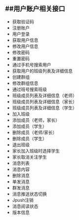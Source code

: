 ##用户账户相关接口
---
- 获取验证码
- 注册账户
- 用户登录
- 获取用户信息
- 修改用户信息
- 修改密码
- 重置密码
- 通过手机号搜索用户
- 获取用户的班级列表及详细信息
- 创建群组
- 修改群组信息
- 通过班号搜索班级
- 班级成员列表及详细信息（老师）
- 班级成员列表及详细信息（家长）
- 班级成员列表及详细信息（学生）
- 加入班级
- 添加成员（老师，家长）
- 添加成员（学生）
- 删除成员（老师/家长）
- 删除成员（学生）
- 退出班级
- 家长加入班级时选择学生
- 家长取消关注学生
- 消息列表
- 消息内容
- 删除消息
- 单发消息
- 群发消息
- 消息推送状态切换
- Jpush注销
- 消息阅读状态
- 版本信息